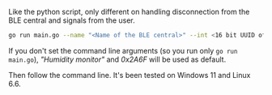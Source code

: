 Like the python script, only different on handling disconnection from the BLE central and signals from the user.

```bash
go run main.go --name "<Name of the BLE central>" --int <16 bit UUID of the characteristic>
```

If you don't set the command line arguments (so you run only `go run main.go`), _"Humidity monitor"_ and _0x2A6F_ will be used as default.

Then follow the command line. It's been tested on Windows 11 and Linux 6.6.
